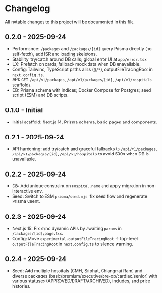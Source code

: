 # Changelog

All notable changes to this project will be documented in this file.

## 0.2.0 - 2025-09-24
- Performance: `/packages` and `/packages/[id]` query Prisma directly (no self-fetch), add ISR and loading skeletons.
- Stability: try/catch around DB calls; global error UI at `app/error.tsx`.
- UX: Prefetch on cards; fallback mock data when DB unavailable.
- Config: Tailwind, TypeScript paths alias (`@/*`), outputFileTracingRoot in `next.config.ts`.
- API: `GET /api/v1/packages`, `/api/v1/packages/[id]`, `/api/v1/hospitals` scaffolds.
- DB: Prisma schema with indices; Docker Compose for Postgres; seed script (ESM) and DB scripts.

## 0.1.0 - Initial
- Initial scaffold: Next.js 14, Prisma schema, basic pages and components.
## 0.2.1 - 2025-09-24
- API hardening: add try/catch and graceful fallbacks to `/api/v1/packages`, `/api/v1/packages/[id]`, `/api/v1/hospitals` to avoid 500s when DB is unavailable.

## 0.2.2 - 2025-09-24
- DB: Add unique constraint on `Hospital.name` and apply migration in non-interactive env.
- Seed: Switch to ESM `prisma/seed.mjs`; fix seed flow and regenerate Prisma Client.

## 0.2.3 - 2025-09-24
- Next.js 15: Fix sync dynamic APIs by awaiting `params` in `/packages/[id]/page.tsx`.
- Config: Move `experimental.outputFileTracingRoot` → top-level `outputFileTracingRoot` in `next.config.ts` to silence warning.

## 0.2.4 - 2025-09-24
- Seed: Add multiple hospitals (CMH, Sriphat, Chiangmai Ram) and diverse packages (basic/premium/executive/pre-op/cardiac/senior) with various statuses (APPROVED/DRAFT/ARCHIVED), includes, and price histories.
